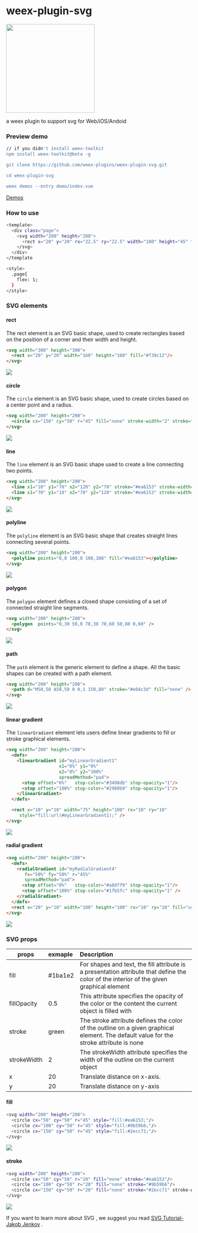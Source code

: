 # weex-plugin-svg

<img src="http://img1.vued.vanthink.cn/vued50a9ba7ffdffdfe2578e0f921a741f5a.png" width="240" />

a weex plugin to support svg for Web/iOS/Andoid



### Preview demo

``` bash
// if you didn't install weex-toolkit
npm install weex-toolkit@beta -g 

git clone https://github.com/weex-plugins/weex-plugin-svg.git

cd weex-plugin-svg

weex demos --entry demo/index.vue
```
[Demos](https://weex-plugins.github.io/weex-svg/weex.html?page=index.js)

### How to use

``` bash
<template>
  <div class="page">
    <svg width="200" height="200">
      <rect x="20" y="20" rx="22.5" ry="22.5" width="100" height="45" fill="#ea6153"/> 
    </svg>
  </div>
</template

<style>
  .page{
    flex: 1;
  }
</style>

```

### SVG elements

#### rect

The rect element is an SVG basic shape, used to create rectangles based on the position of a corner and their width and height.

``` html
<svg width="300" height="300">
  <rect x="20" y="20" width="160" height="160" fill="#f39c12"/> 
</svg>

```
<img src="screenshots/ele-rect.png" />


#### circle

The `circle` element is an SVG basic shape, used to create circles based on a center point and a radius.

``` html
<svg width="200" height="200">
  <circle cx="150" cy="50" r="45" fill="none" stroke-width="2" stroke="#ea6153"/>
</svg>
```

<img src="./screenshots/ele-circle.png" />

#### line

The `line` element is an SVG basic shape used to create a line connecting two points.

``` html
<svg width="200" height="200">
  <line x1="10" y1="70" x2="120" y2="70" stroke="#ea6153" stroke-width="2" />
  <line x1="70" y1="10" x2="70" y2="120" stroke="#ea6153" stroke-width="2" />
</svg>
```

<img src="./screenshots/ele-line.png" />

#### polyline

The `polyline` element is an SVG basic shape that creates straight lines connecting several points.

``` html
<svg width="200" height="200">
  <polyline points="0,0 100,0 100,100" fill="#ea6153"></polyline>            
</svg>
```

<img src="./screenshots/ele-polyline.png" />

#### polygon

The `polygon` element defines a closed shape consisting of a set of connected straight line segments.

``` html  
<svg width="200" height="200">
  <polygon  points="0,30 50,0 70,30 70,60 50,80 0,60" />           
</svg>
```



<img src="./screenshots/ele-polyhon.png" />

#### path

The `path` element is the generic element to define a shape. All the basic shapes can be created with a path element.

``` html  
<svg width="200" height="200">
  <path d="M50,50 A50,50 0 0,1 150,80" stroke="#e84c3d" fill="none" />           
</svg>
```

<img src="./screenshots/ele-path.png" />

#### linear gradient

The `linearGradient` element lets users define linear gradients to fill or stroke graphical elements.

``` html  
<svg width="200" height="200">
  <defs>
    <linearGradient id="myLinearGradient1"
                    x1="0%" y1="0%"
                    x2="0%" y2="100%"
                    spreadMethod="pad">
      <stop offset="0%"   stop-color="#3498db" stop-opacity="1"/>
      <stop offset="100%" stop-color="#2980b9" stop-opacity="1"/>
    </linearGradient>
  </defs>

  <rect x="10" y="10" width="75" height="100" rx="10" ry="10"
     style="fill:url(#myLinearGradient1);" />          
</svg>

```

<img src="./screenshots/ele-linear-gradient.png" />

#### radial gradient

``` html  
<svg width="200" height="200">
  <defs>
    <radialGradient id="myRadialGradient4"
       fx="50%" fy="50%" r="45%"
       spreadMethod="pad">
      <stop offset="0%"   stop-color="#a8dff9" stop-opacity="1"/>
      <stop offset="100%" stop-color="#1fb5fc" stop-opacity="1" />
    </radialGradient>
  </defs>
  <rect x="20" y="10" width="100" height="100" rx="10" ry="10" fill="url(#myRadialGradient4)" />         
</svg>
```
<img src="./screenshots/ele-radial-gradient.png" />





### SVG  props

| props  | exmaple | Description  |
| ------ |:---------|:-------------|
| fill  | #1ba1e2 | For shapes and text, the fill attribute is a presentation attribute that define the color of the interior of the given graphical element |
| fillOpacity  | 0.5 | This attribute specifies the opacity of the color or the content the current object is filled with |
| stroke  | green | The stroke attribute defines the color of the outline on a given graphical element. The default value for the stroke attribute is none |
| strokeWidth  | 2 | The strokeWidth attribute specifies the width of the outline on the current object|
| x  | 20 | Translate distance on x-axis.|
| y  | 20 | Translate distance on y-axis|

#### fill 

``` bash 
<svg width="200" height="200">
  <circle cx="50" cy="50" r="45" style="fill:#ea6153;"/>
  <circle cx="100" cy="50" r="45" style="fill:#9b59b6;"/> 
  <circle cx="150" cy="50" r="45" style="fill:#2ecc71;"/>  
</svg>
```

<img src="./screenshots/prop-fill.png" />

#### stroke

``` bash
<svg width="200" height="200">
  <circle cx="50" cy="50" r="20" fill="none" stroke="#ea6153"/>
  <circle cx="100" cy="50" r="20" fill="none" stroke="#9b59b6"/> 
  <circle cx="150" cy="50" r="20" fill="none" stroke="#2ecc71" stroke-width="2"/>  
</svg>
```

<img src="./screenshots/prop-stroke.png" />


If you want to learn more about SVG , we suggest you read [SVG Tutorial-Jakob Jenkov](http://tutorials.jenkov.com/svg/index.html) .

